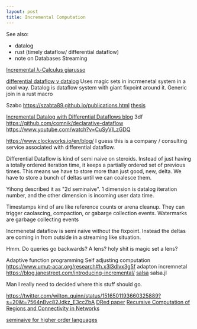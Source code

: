 ```yaml
---
layout: post
title: Incremental Computation
---
```



See also:

- datalog
- rust (timely dataflow/ differential dataflow)
- note on Databases Streaming

[Incremental λ-Calculus giarusso](https://inc-lc.github.io/)

[differential dataflow v datalog](https://github.com/frankmcsherry/blog/blob/master/posts/2016-06-21.md) Uses magic sets in incrmenetal system in a cool way. Datalog is dataflow system with giant fixpoint around it. Generic join in a rust macro

Szabo <https://szabta89.github.io/publications.html>  [thesis](https://openscience.ub.uni-mainz.de/handle/20.500.12030/5617)

[Incremental Datalog with Differential Dataflows blog](https://www.nikolasgoebel.com/2018/09/13/incremental-datalog.html)
3df <https://github.com/comnik/declarative-dataflow> <https://www.youtube.com/watch?v=CuSyVILzGDQ>

<https://www.clockworks.io/en/blog/> I guess this is a company / consulting service associated with differential dataflow.

Differential Dataflow is kind of semi naive on steroids. Instead of just having a totally ordered iteration time, it keeps a partially ordered set of previous times. This means we have to store more than just good, new, delta. We have to store a bunch of deltas until we can coalesce them.

Yihong described it as "2d seminaive". 1 dimension is datalog iteration number, and the other dimension is incoming user data time.

Timestamps kind of are like reference counts or arena cleanup. They can trigger caolascing, compaction, or gabarge collection events. Watermarks are garbage collecting events

Incrmenetal dataflow is semi naive without the fixpoint. Instead the deltas are coming in from outside in a streaming like situation.

Hmm. Do queries go backwards? A lens? holy shit is magic set a lens?

Adaptive function programming
Self adjusting computation <https://www.umut-acar.org/research#h.x3l3dlvx3g5f>
adapton
incremnetal  <https://blog.janestreet.com/introducing-incremental/>
[salsa](https://github.com/salsa-rs/salsa)
salsa.jl

Man I really need to decided where this stuff should go.

<https://twitter.com/wilton_quinn/status/1516501193660325889?s=20&t=7564nBvc82Jdkz_E3ccZbA>
[DRed paper](https://dl.acm.org/doi/pdf/10.1145/170035.170066)
[Recursive Computation of Regions and Connectivity in Networks](https://www.cis.upenn.edu/~zives/research/maintenance.pdf)

[seminaive for higher order languages](https://dl.acm.org/doi/abs/10.1145/3371090)
